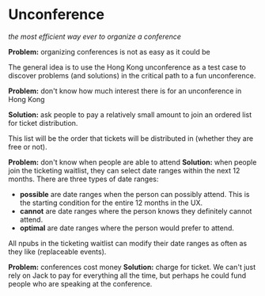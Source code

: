 # Unconference
*the most efficient way ever to organize a conference*

**Problem:** organizing conferences is not as easy as it could be

The general idea is to use the Hong Kong unconference as a test case to discover problems (and solutions) in the critical path to a fun unconference.

**Problem:** don't know how much interest there is for an unconference in Hong Kong

**Solution:** ask people to pay a relatively small amount to join an ordered list for ticket distribution.

This list will be the order that tickets will be distributed in (whether they are free or not). 

**Problem:** don't know when people are able to attend
**Solution:** when people join the ticketing waitlist, they can select date ranges within the next 12 months. There are three types of date ranges: 
* **possible** are date ranges when the person can possibly attend. This is the starting condition for the entire 12 months in the UX.
* **cannot** are date ranges where the person knows they definitely cannot attend.
* **optimal** are date ranges where the person would prefer to attend.

All npubs in the ticketing waitlist can modify their date ranges as often as they like (replaceable events).

**Problem:** conferences cost money
**Solution:** charge for ticket. We can't just rely on Jack to pay for everything all the time, but perhaps he could fund people who are speaking at the conference.

